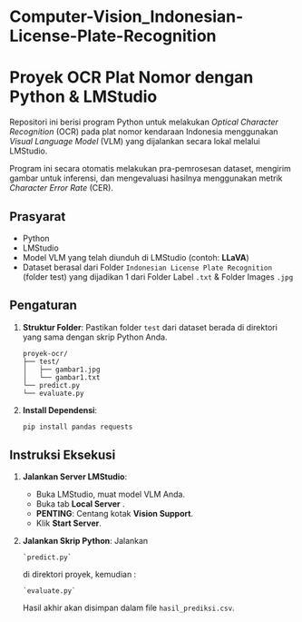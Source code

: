 # Computer-Vision_Indonesian-License-Plate-Recognition

# Proyek OCR Plat Nomor dengan Python & LMStudio

Repositori ini berisi program Python untuk melakukan *Optical Character Recognition* (OCR) pada plat nomor kendaraan Indonesia menggunakan *Visual Language Model* (VLM) yang dijalankan secara lokal melalui LMStudio.

Program ini secara otomatis melakukan pra-pemrosesan dataset, mengirim gambar untuk inferensi, dan mengevaluasi hasilnya menggunakan metrik *Character Error Rate* (CER).

## Prasyarat

- Python
- LMStudio
- Model VLM yang telah diunduh di LMStudio (contoh: **LLaVA**)
- Dataset berasal dari Folder `Indonesian License Plate Recognition` (folder test) yang dijadikan 1 dari Folder Label `.txt` &  Folder Images `.jpg`

## Pengaturan 

1.  **Struktur Folder**: Pastikan folder `test` dari dataset berada di direktori yang sama dengan skrip Python Anda.
    ```
    proyek-ocr/
    ├── test/
    │   ├── gambar1.jpg
    │   └── gambar1.txt
    └── predict.py
    └── evaluate.py
    ```

2.  **Install Dependensi**:
    ```bash
    pip install pandas requests
    ```

##  Instruksi Eksekusi

1.  **Jalankan Server LMStudio**:
    - Buka LMStudio, muat model VLM Anda.
    - Buka tab **Local Server** .
    - **PENTING**: Centang kotak  **Vision Support**.
    - Klik **Start Server**.

2.  **Jalankan Skrip Python**:
    Jalankan
    ```
    `predict.py` 
    ```
    
    di direktori proyek, kemudian :
    
    ```  
    `evaluate.py`
    ```
    
    Hasil akhir akan disimpan dalam file `hasil_prediksi.csv`.
